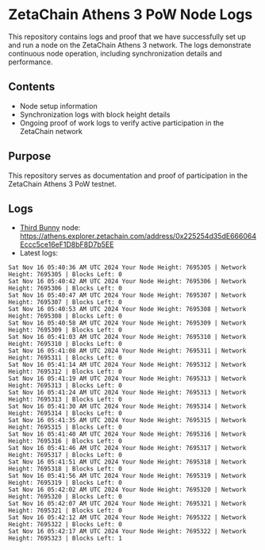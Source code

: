 # ZetaChain Athens 3 PoW Node Logs
This repository contains logs and proof that we have successfully set up and run a node on the ZetaChain Athens 3 network. The logs demonstrate continuous node operation, including synchronization details and performance.

## Contents
- Node setup information
- Synchronization logs with block height details
- Ongoing proof of work logs to verify active participation in the ZetaChain network

## Purpose
This repository serves as documentation and proof of participation in the ZetaChain Athens 3 PoW testnet.

## Logs

- [Third Bunny](https://thirdbunny.xyz/) node: https://athens.explorer.zetachain.com/address/0x225254d35dE666064Eccc5ce16eF1D8bF8D7b5EE
- Latest logs:
```
Sat Nov 16 05:40:36 AM UTC 2024 Your Node Height: 7695305 | Network Height: 7695305 | Blocks Left: 0
Sat Nov 16 05:40:42 AM UTC 2024 Your Node Height: 7695306 | Network Height: 7695306 | Blocks Left: 0
Sat Nov 16 05:40:47 AM UTC 2024 Your Node Height: 7695307 | Network Height: 7695307 | Blocks Left: 0
Sat Nov 16 05:40:53 AM UTC 2024 Your Node Height: 7695308 | Network Height: 7695308 | Blocks Left: 0
Sat Nov 16 05:40:58 AM UTC 2024 Your Node Height: 7695309 | Network Height: 7695309 | Blocks Left: 0
Sat Nov 16 05:41:03 AM UTC 2024 Your Node Height: 7695310 | Network Height: 7695310 | Blocks Left: 0
Sat Nov 16 05:41:08 AM UTC 2024 Your Node Height: 7695311 | Network Height: 7695311 | Blocks Left: 0
Sat Nov 16 05:41:14 AM UTC 2024 Your Node Height: 7695312 | Network Height: 7695312 | Blocks Left: 0
Sat Nov 16 05:41:19 AM UTC 2024 Your Node Height: 7695313 | Network Height: 7695313 | Blocks Left: 0
Sat Nov 16 05:41:24 AM UTC 2024 Your Node Height: 7695313 | Network Height: 7695313 | Blocks Left: 0
Sat Nov 16 05:41:30 AM UTC 2024 Your Node Height: 7695314 | Network Height: 7695314 | Blocks Left: 0
Sat Nov 16 05:41:35 AM UTC 2024 Your Node Height: 7695315 | Network Height: 7695315 | Blocks Left: 0
Sat Nov 16 05:41:40 AM UTC 2024 Your Node Height: 7695316 | Network Height: 7695316 | Blocks Left: 0
Sat Nov 16 05:41:46 AM UTC 2024 Your Node Height: 7695317 | Network Height: 7695317 | Blocks Left: 0
Sat Nov 16 05:41:51 AM UTC 2024 Your Node Height: 7695318 | Network Height: 7695318 | Blocks Left: 0
Sat Nov 16 05:41:56 AM UTC 2024 Your Node Height: 7695319 | Network Height: 7695319 | Blocks Left: 0
Sat Nov 16 05:42:02 AM UTC 2024 Your Node Height: 7695320 | Network Height: 7695320 | Blocks Left: 0
Sat Nov 16 05:42:07 AM UTC 2024 Your Node Height: 7695321 | Network Height: 7695321 | Blocks Left: 0
Sat Nov 16 05:42:12 AM UTC 2024 Your Node Height: 7695322 | Network Height: 7695322 | Blocks Left: 0
Sat Nov 16 05:42:17 AM UTC 2024 Your Node Height: 7695322 | Network Height: 7695323 | Blocks Left: 1
```
